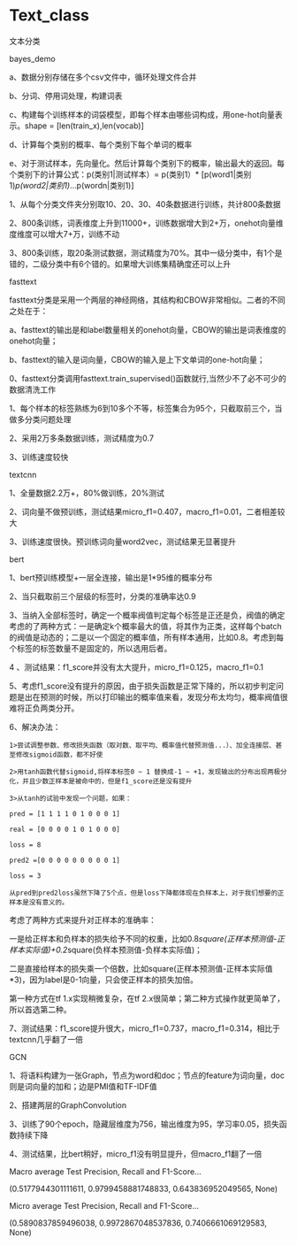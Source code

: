 # Text_class

文本分类


bayes_demo


a、数据分别存储在多个csv文件中，循环处理文件合并

b、分词、停用词处理，构建词表

c、构建每个训练样本的词袋模型，即每个样本由哪些词构成，用one-hot向量表示。shape = [len(train_x),len(vocab)]

d、计算每个类别的概率、每个类别下每个单词的概率

e、对于测试样本，先向量化。然后计算每个类别下的概率，输出最大的返回。每个类别下的计算公式：p(类别1|测试样本）= p(类别1）* [p(word1|类别1)*p(word2|类别1)*...p(wordn|类别1)]

1、从每个分类文件夹分别取10、20、30、40条数据进行训练，共计800条数据

2、800条训练，词表维度上升到11000+，训练数据增大到2+万，onehot向量维度维度可以增大7+万，训练不动

3、800条训练，取20条测试数据，测试精度为70%。其中一级分类中，有1个是错的，二级分类中有6个错的。如果增大训练集精确度还可以上升


fasttext


fasttext分类是采用一个两层的神经网络，其结构和CBOW非常相似。二者的不同之处在于：

a、fasttext的输出是和label数量相关的onehot向量，CBOW的输出是词表维度的onehot向量；

b、fasttext的输入是词向量，CBOW的输入是上下文单词的one-hot向量；

0、fasttext分类调用fasttext.train_supervised()函数就行,当然少不了必不可少的数据清洗工作

1、每个样本的标签熟练为6到10多个不等，标签集合为95个，只截取前三个，当做多分类问题处理

2、采用2万多条数据训练，测试精度为0.7

3、训练速度较快


textcnn


1、全量数据2.2万+，80%做训练，20%测试

2、词向量不做预训练，测试结果micro_f1=0.407，macro_f1=0.01，二者相差较大

3、训练速度很快。预训练词向量word2vec，测试结果无显著提升


bert


1、bert预训练模型+一层全连接，输出是1*95维的概率分布

2、当只截取前三个层级的标签时，分类的准确率达0.9

3、当纳入全部标签时，确定一个概率阀值判定每个标签是正还是负，阀值的确定考虑的了两种方式：一是确定k个概率最大的值，将其作为正类，这样每个batch的阀值是动态的；二是以一个固定的概率值，所有样本通用，比如0.8。考虑到每个标签的标签数量不是固定的，所以选用后者。

4 、测试结果：f1_score并没有太大提升，micro_f1=0.125，macro_f1=0.1

5、考虑f1_score没有提升的原因，由于损失函数是正常下降的，所以初步判定问题是出在预测的时候，所以打印输出的概率值来看，发现分布太均匀，概率阀值很难将正负两类分开。

6、解决办法：

    1>尝试调整参数、修改损失函数（取对数、取平均、概率值代替预测值...）、加全连接层、甚至修改sigmoid函数，都不好使
    
    2>用tanh函数代替sigmoid,将样本标签0 ~ 1 替换成-1 ~ +1，发现输出的分布出现两极分化，并且少数正样本是被命中的，但是f1_score还是没有提升
    
    3>从tanh的试验中发现一个问题，如果：
    
    pred = [1 1 1 1 0 1 0 0 0 1]
    
    real = [0 0 0 0 1 0 1 0 0 0]
    
    loss = 8
    
    pred2 =[0 0 0 0 0 0 0 0 0 1]
    
    loss = 3
    
    从pred到pred2loss虽然下降了5个点，但是loss下降都体现在负样本上，对于我们想要的正样本是没有意义的。

考虑了两种方式来提升对正样本的准确率：

一是给正样本和负样本的损失给予不同的权重，比如0.8*square(正样本预测值-正样本实际值)+0.2*square(负样本预测值-负样本实际值)；

二是直接给样本的损失乘一个倍数，比如square(正样本预测值-正样本实际值*3)，因为label是0-1向量，只会使正样本的损失加倍。

第一种方式在tf 1.x实现稍微复杂，在tf 2.x很简单；第二种方式操作就更简单了，所以首选第二种。

7、测试结果：f1_score提升很大，micro_f1=0.737，macro_f1=0.314，相比于textcnn几乎翻了一倍
    
 
GCN


1、将语料构建为一张Graph，节点为word和doc；节点的feature为词向量，doc则是词向量的加和；边是PMI值和TF-IDF值

2、搭建两层的GraphConvolution

3、训练了90个epoch，隐藏层维度为756，输出维度为95，学习率0.05，损失函数持续下降

4、测试结果，比bert稍好，micro_f1没有明显提升，但macro_f1翻了一倍

Macro average Test Precision, Recall and F1-Score...

(0.5177944301111611, 0.9799458881748833, 0.643836952049565, None)

Micro average Test Precision, Recall and F1-Score...

(0.5890837859496038, 0.9972867048537836, 0.7406661069129583, None)
  
    
    






